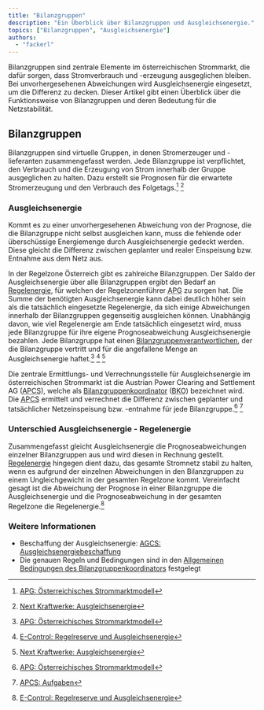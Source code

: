```yaml
---
title: "Bilanzgruppen"
description: "Ein Überblick über Bilanzgruppen und Ausgleichsenergie."
topics: ["Bilanzgruppen", "Ausgleichsenergie"]
authors:
  - "fackerl"
---
```


Bilanzgruppen sind zentrale Elemente im österreichischen Strommarkt, die dafür sorgen, dass Stromverbrauch und -erzeugung ausgeglichen bleiben. Bei unvorhergesehenen Abweichungen wird Ausgleichsenergie eingesetzt, um die Differenz zu decken. Dieser Artikel gibt einen Überblick über die Funktionsweise von Bilanzgruppen und deren Bedeutung für die Netzstabilität.

<!--more-->

## Bilanzgruppen

Bilanzgruppen sind virtuelle Gruppen, in denen Stromerzeuger und -lieferanten zusammengefasst werden. Jede Bilanzgruppe ist verpflichtet, den Verbrauch und die Erzeugung von Strom innerhalb der Gruppe ausgeglichen zu halten. Dazu erstellt sie Prognosen für die erwartete Stromerzeugung und den Verbrauch des Folgetags.[^1] [^3]

### Ausgleichsenergie

Kommt es zu einer unvorhergesehenen Abweichung von der Prognose, die die Bilanzgruppe nicht selbst ausgleichen kann, muss die fehlende oder überschüssige Energiemenge durch Ausgleichsenergie gedeckt werden. Diese gleicht die Differenz zwischen geplanter und realer Einspeisung bzw. Entnahme aus dem Netz aus.

In der Regelzone Österreich gibt es zahlreiche Bilanzgruppen. Der Saldo der Ausgleichsenergie über alle Bilanzgruppen ergibt den Bedarf an [Regelenergie](/wissen/regelreserve/), für welchen der Regelzonenführer <abbr title="Austrian Power Grid">APG</abbr> zu sorgen hat. Die Summe der benötigten Ausgleichsenergie kann dabei deutlich höher sein als die tatsächlich eingesetzte Regelenergie, da sich einige Abweichungen innerhalb der Bilanzgruppen gegenseitig ausgleichen können. Unabhängig davon, wie viel Regelenergie am Ende tatsächlich eingesetzt wird, muss jede Bilanzgruppe für ihre eigene Prognoseabweichung Ausgleichsenergie bezahlen. Jede Bilanzgruppe hat einen [Bilanzgruppenverantwortlichen](/wissen/akteure/), der die Bilanzgruppe vertritt und für die angefallene Menge an Ausgleichsenergie haftet.[^1] [^2] [^3]

Die zentrale Ermittlungs- und Verrechnungsstelle für Ausgleichsenergie im österreichischen Strommarkt ist die Austrian Power Clearing and Settlement AG (<abbr title="Austrian Power Clearing and Settlement">APCS</abbr>), welche als [Bilanzgruppenkoordinator](/wissen/akteure/) (<abbr title="Bilanzgruppenkoordinator">BKO</abbr>) bezeichnet wird. Die <abbr title="Austrian Power Clearing and Settlement">APCS</abbr> ermittelt und verrechnet die Differenz zwischen geplanter und tatsächlicher Netzeinspeisung bzw. -entnahme für jede Bilanzgruppe.[^1] [^4]

### Unterschied Ausgleichsenergie - Regelenergie

Zusammengefasst gleicht Ausgleichsenergie die Prognoseabweichungen einzelner Bilanzgruppen aus und wird diesen in Rechnung gestellt. [Regelenergie](/wissen/regelreserve/) hingegen dient dazu, das gesamte Stromnetz stabil zu halten, wenn es aufgrund der einzelnen Abweichungen in den Bilanzgruppen zu einem Ungleichgewicht in der gesamten Regelzone kommt. Vereinfacht gesagt ist die Abweichung der Prognose in einer Bilanzgruppe die Ausgleichsenergie und die Prognoseabweichung in der gesamten Regelzone die Regelenergie.[^2]

### Weitere Informationen

- Beschaffung der Ausgleichsenergie: [AGCS: Ausgleichsenergiebeschaffung](https://www.agcs.at/de/ausgleichsenergie)
- Die genauen Regeln und Bedingungen sind in den [Allgemeinen Bedingungen des Bilanzgruppenkoordinators](https://www.apcs.at/de/regelwerk/marktregeln/aktuelle_version) festgelegt

<!-- Link zu Übersicht welche Bilanzgruppen es gibt wäre nice -->

[^1]: [APG: Österreichisches Strommarktmodell](https://markt.apg.at/strommarkt/oesterreichisches-strommarktmodell/)
[^2]: [E-Control: Regelreserve und Ausgleichsenergie](https://www.e-control.at/marktteilnehmer/strom/strommarkt/regelreserve-und-ausgleichsenergie)
[^3]: [Next Kraftwerke: Ausgleichsenergie](https://www.next-kraftwerke.at/wissen/ausgleichsenergie)
[^4]: [APCS: Aufgaben](https://www.apcs.at/de/aufgaben)
